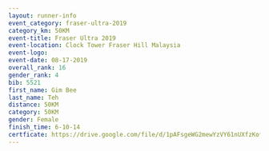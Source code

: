 ```yaml
---
layout: runner-info 
event_category: fraser-ultra-2019 
category_km: 50KM 
event-title: Fraser Ultra 2019 
event-location: Clock Tower Fraser Hill Malaysia 
event-logo: 
event-date: 08-17-2019 
overall_rank: 16
gender_rank: 4
bib: 5521
first_name: Gim Bee
last_name: Teh
distance: 50KM
category: 50KM
gender: Female
finish_time: 6-10-14
certficate: https://drive.google.com/file/d/1pAFsgeWG2mewYzVY61nUXfzKof6Rc9_6/view?usp=sharing
---
```

